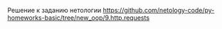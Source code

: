 Решение к заданию нетологии https://github.com/netology-code/py-homeworks-basic/tree/new_oop/9.http.requests